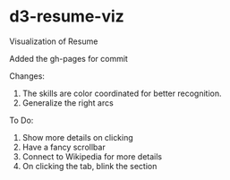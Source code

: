 d3-resume-viz
=============

Visualization of Resume

Added the gh-pages for commit

Changes:

1. The skills are color coordinated for better recognition.
2. Generalize the right arcs

To Do:

1. Show more details on clicking
2. Have a fancy scrollbar
3. Connect to Wikipedia for more details
4. On clicking the tab, blink the section